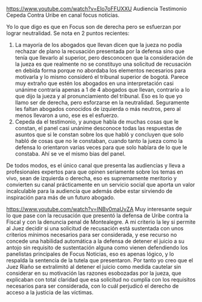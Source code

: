 https://www.youtube.com/watch?v=EIo7oFFUXXU
Audiencia Testimonio Cepeda Contra Uribe en canal focus noticias.

Yo lo que digo es que en Focus son de derecha pero se esfuerzan por lograr neutralidad. Se nota en 2 puntos recientes:
1. La mayoría de los abogados que llevan dicen que la jueza no podía rechazar de plano la recusación presentada por la defensa sino que tenía que llevarlo al superior, pero desconocen que la consideración 
de la jueza es que realmente no se constituyo una solicitud de recusación en debida forma porque no abordaba los elementos necesarios para motivarla y lo mismo consideró el tribunal superior de bogotá.
Parece muy extraño que estén los abogados en una interpretación casi unánime contraria apenas a 1 de 4 abogados que llevan, contrario a lo que dijo la jueza y al pronunciamiento del tribunal. Eso es lo
que yo llamo ser de derecha, pero esforzarse en la neutralidad. Seguramente les faltan abogados conocidos de izquierda o más neutros, pero al menos llevaron a uno, ese es el esfuerzo.
3. Cepeda da el testimonio, y aunque habla de muchas cosas que le constan, el panel casi unánime desconoce todas las respuestas de asuntos que si le constan sobre los que habló y concluyen que solo habló
de cosas que no le constaban, cuando tanto la jueza como la defensa lo orientaron varias veces para que solo hablara de lo que le constaba. Ahí se ve el mismo bias del panel.

De todos modos, es el único canal que presenta las audiencias y lleva a profesionales expertos para que opinen seriamente sobre los temas en vivo, sean de izquierda o derecha, eso es supremamente meritorio y convierten
su canal prácticamente en un servicio social que aporta un valor incalculable para la audiencia que además debe estar sirviendo de inspiración para más de un futuro abogado.





https://www.youtube.com/watch?v=INBv0maUvZA
Muy interesante seguir lo que pase con la recusación que presentó la defensa de Uribe contra la Fiscal y con la denuncia penal de Montealegre. A mi criterio la ley si permite al Juez decidir si una solicitud de recusación está sustentada con unos criterios mínimos necesarios para ser considerada, y ese recurso no concede una habilidad automática a la defensa de detener el juicio a su antojo sin requisito de sustentación alguna como vienen defendiendo los panelistas principales de Focus Noticias, eso es apenas lógico, y lo respalda la sentencia de la tutela que presentaron. Por tanto yo creo que el Juez Riaño se extralimitó al detener el juicio como medida cautelar sin considerar en su motivación las razones esobozadas por la jueza, que explicaban con total claridad que esa solicitud no cumplía con los requisitos necesarios para ser considerada, con lo cuál perjudicó el derecho de acceso a la justicia de las víctimas.
